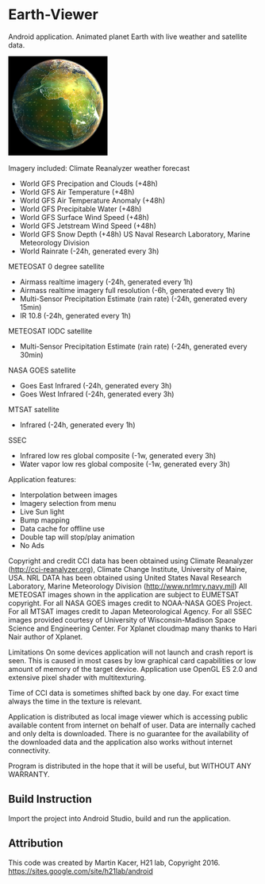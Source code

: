 # Earth-Viewer
Android application.
Animated planet Earth with live weather and satellite data.

![alt tag](https://github.com/H21lab/Earth-Viewer/blob/master/earth_viewer.png)

Imagery included:
Climate Reanalyzer weather forecast
- World GFS Precipation and Clouds (+48h)
- World GFS Air Temperature (+48h)
- World GFS Air Temperature Anomaly (+48h)
- World GFS Precipitable Water (+48h)
- World GFS Surface Wind Speed (+48h)
- World GFS Jetstream Wind Speed (+48h)
- World GFS Snow Depth (+48h)
US Naval Research Laboratory, Marine Meteorology Division
- World Rainrate (-24h, generated every 3h)

METEOSAT 0 degree satellite
- Airmass realtime imagery (-24h, generated every 1h)
- Airmass realtime imagery full resolution (-6h, generated every 1h)
- Multi-Sensor Precipitation Estimate (rain rate) (-24h, generated every 15min)
- IR 10.8 (-24h, generated every 1h)

METEOSAT IODC satellite
- Multi-Sensor Precipitation Estimate (rain rate) (-24h, generated every 30min)

NASA GOES satellite
- Goes East Infrared (-24h, generated every 3h)
- Goes West Infrared (-24h, generated every 3h)

MTSAT satellite
- Infrared (-24h, generated every 1h)

SSEC
- Infrared low res global composite (-1w, generated every 3h)
- Water vapor low res global composite (-1w, generated every 3h)


Application features:
- Interpolation between images
- Imagery selection from menu
- Live Sun light
- Bump mapping
- Data cache for offline use
- Double tap will stop/play animation
- No Ads


Copyright and credit
CCI data has been obtained using Climate Reanalyzer (http://cci-reanalyzer.org), Climate Change Institute, University of Maine, USA.
NRL DATA has been obtained using United States Naval Research Laboratory, Marine Meteorology Division (http://www.nrlmry.navy.mil)
All METEOSAT images shown in the application are subject to EUMETSAT copyright.
For all NASA GOES images credit to NOAA-NASA GOES Project.
For all MTSAT images credit to Japan Meteorological Agency.
For all SSEC images provided courtesy of University of Wisconsin-Madison Space Science and Engineering Center.
For Xplanet cloudmap many thanks to Hari Nair author of Xplanet.


Limitations
On some devices application will not launch and crash report is seen. This is caused in most cases by low graphical card capabilities or low amount of memory of the target device. Application use OpenGL ES 2.0 and extensive pixel shader with multitexturing.

Time of CCI data is sometimes shifted back by one day. For exact time always the time in the texture is relevant.

Application is distributed as local image viewer which is accessing public available content from internet on behalf of user. Data are internally cached and only delta is downloaded. There is no guarantee for the availability of the downloaded data and the application also works without internet connectivity.

Program is distributed in the hope that it will be useful, but WITHOUT ANY WARRANTY.

## Build Instruction

Import the project into Android Studio, build and run the application.

## Attribution

This code was created by Martin Kacer, H21 lab, Copyright 2016.
https://sites.google.com/site/h21lab/android

